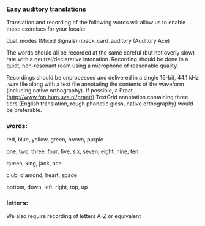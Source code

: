 ### Easy auditory translations

Translation and recording of the following words will allow us to enable these exercises for your locale:

dual_modes (Mixed Signals)
nback_card_auditory (Auditory Ace)

The words should all be recorded at the same careful (but not overly slow) rate with a neutral/declarative intonation. Recording should be done in a quiet, non-resonant room using a microphone of reasonable quality.

Recordings should be unprocessed and delivered in a single 16-bit, 44.1 kHz .wav file along with a text file annotating the contents of the waveform (including native orthography). If possible, a Praat (http://www.fon.hum.uva.nl/praat/) TextGrid annotation containing three tiers (English translation, rough phonetic gloss, native orthography) would be preferable.


### words:
red,
blue,
yellow,
green,
brown,
purple

one,
two,
three,
four,
five,
six,
seven,
eight,
nine,
ten

queen,
king,
jack,
ace

club,
diamond,
heart,
spade

bottom,
down,
left,
right,
top,
up

### letters:
We also require recording of letters A-Z or equivalent


